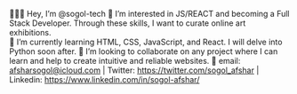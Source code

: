 👩🏻‍💻 Hey, I’m @sogol-tech
🔭 I’m interested in JS/REACT and becoming a Full Stack Developer. Through these skills, I want to curate online art exhibitions.  
💬 I’m currently learning HTML, CSS, JavaScript, and React. I will delve into Python soon after. 
👀 I’m looking to collaborate on any project where I can learn and help to create intuitive and reliable websites. 
🦾 email: afsharsogol@icloud.com | Twitter: https://twitter.com/sogol_afshar | Linkedin: https://www.linkedin.com/in/sogol-afshar/

<!---
sogol-tech/sogol-tech is a ✨ special ✨ repository because its `README.md` (this file) appears on your GitHub profile.
You can click the Preview link to take a look at your changes.
--->
